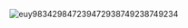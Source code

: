 ![euy983429847239472938749238749234](https://user-images.githubusercontent.com/77904387/123481484-cbdbe880-d5d1-11eb-8599-e3c5b5197c1d.gif)

